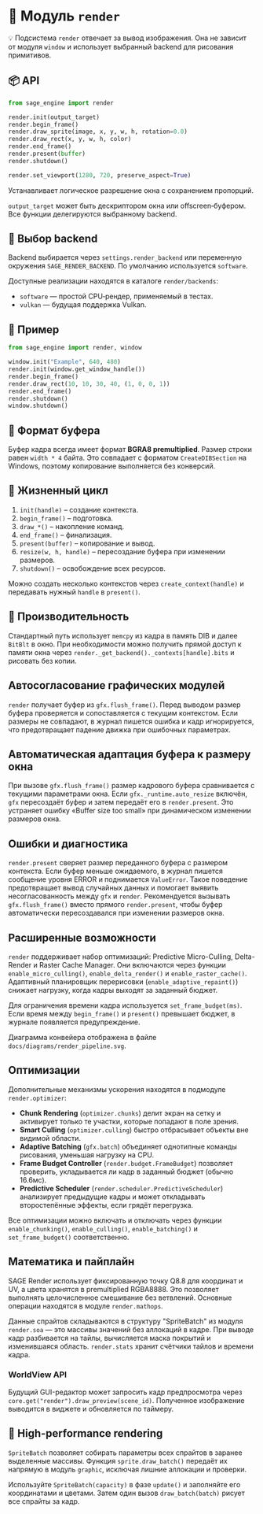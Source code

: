 # 📘 Модуль `render`

💡 Подсистема `render` отвечает за вывод изображения. Она не зависит от модуля `window` и использует выбранный backend для рисования примитивов.

## 📦 API

```python
from sage_engine import render

render.init(output_target)
render.begin_frame()
render.draw_sprite(image, x, y, w, h, rotation=0.0)
render.draw_rect(x, y, w, h, color)
render.end_frame()
render.present(buffer)
render.shutdown()
```

```python
render.set_viewport(1280, 720, preserve_aspect=True)
```
Устанавливает логическое разрешение окна с сохранением пропорций.

`output_target` может быть дескриптором окна или offscreen‑буфером. Все функции делегируются выбранному backend.

## 🔹 Выбор backend

Backend выбирается через `settings.render_backend` или переменную окружения `SAGE_RENDER_BACKEND`. По умолчанию используется `software`.

Доступные реализации находятся в каталоге `render/backends`:

- `software` — простой CPU‑рендер, применяемый в тестах.
- `vulkan` — будущая поддержка Vulkan.


## 🔹 Пример

```python
from sage_engine import render, window

window.init("Example", 640, 480)
render.init(window.get_window_handle())
render.begin_frame()
render.draw_rect(10, 10, 30, 40, (1, 0, 0, 1))
render.end_frame()
render.shutdown()
window.shutdown()
```

## 🔹 Формат буфера

Буфер кадра всегда имеет формат **BGRA8 premultiplied**. Размер строки равен `width * 4` байта. Это совпадает с форматом `CreateDIBSection` на Windows, поэтому копирование выполняется без конверсий.

## 🔹 Жизненный цикл

1. `init(handle)` – создание контекста.
2. `begin_frame()` – подготовка.
3. `draw_*()` – накопление команд.
4. `end_frame()` – финализация.
5. `present(buffer)` – копирование и вывод.
6. `resize(w, h, handle)` – пересоздание буфера при изменении размеров.
7. `shutdown()` – освобождение всех ресурсов.

Можно создать несколько контекстов через `create_context(handle)` и передавать нужный `handle` в `present()`.

## 🔹 Производительность

Стандартный путь использует `memcpy` из кадра в память DIB и далее `BitBlt` в окно. При необходимости можно получить прямой доступ к памяти окна через `render._get_backend()._contexts[handle].bits` и рисовать без копии.

## Автосогласование графических модулей

`render` получает буфер из `gfx.flush_frame()`. Перед выводом размер буфера
проверяется и сопоставляется с текущим контекстом. Если размеры не совпадают,
в журнал пишется ошибка и кадр игнорируется, что предотвращает падение
движка при ошибочных параметрах.

## Автоматическая адаптация буфера к размеру окна

При вызове `gfx.flush_frame()` размер кадрового буфера сравнивается с
текущими параметрами окна. Если `gfx._runtime.auto_resize` включён, `gfx`
пересоздаёт буфер и затем передаёт его в `render.present`. Это устраняет
ошибку «Buffer size too small» при динамическом изменении размеров окна.

## Ошибки и диагностика

`render.present` сверяет размер переданного буфера с размером контекста.
Если буфер меньше ожидаемого, в журнал пишется сообщение уровня ERROR и
поднимается `ValueError`. Такое поведение предотвращает вывод случайных
данных и помогает выявить несогласованность между `gfx` и `render`.
Рекомендуется вызывать `gfx.flush_frame()` вместо прямого `render.present`,
чтобы буфер автоматически пересоздавался при изменении размеров окна.


## Расширенные возможности

`render` поддерживает набор оптимизаций: Predictive Micro-Culling, Delta-Render и Raster Cache Manager. Они включаются через функции `enable_micro_culling()`, `enable_delta_render()` и `enable_raster_cache()`. Адаптивный планировщик перерисовки (`enable_adaptive_repaint()`) снижает нагрузку, когда кадры выходят за заданный бюджет.

Для ограничения времени кадра используется `set_frame_budget(ms)`. Если время между `begin_frame()` и `present()` превышает бюджет, в журнале появляется предупреждение.

Диаграмма конвейера отображена в файле `docs/diagrams/render_pipeline.svg`.

## Оптимизации

Дополнительные механизмы ускорения находятся в подмодуле `render.optimizer`:

- **Chunk Rendering** (`optimizer.chunks`) делит экран на сетку и активирует
  только те участки, которые попадают в поле зрения.
- **Smart Culling** (`optimizer.culling`) быстро отбрасывает объекты вне
  видимой области.
- **Adaptive Batching** (`gfx.batch`) объединяет однотипные команды рисования,
  уменьшая нагрузку на CPU.
- **Frame Budget Controller** (`render.budget.FrameBudget`) позволяет
  проверить, укладывается ли кадр в заданный бюджет (обычно 16.6мс).
- **Predictive Scheduler** (`render.scheduler.PredictiveScheduler`) анализирует
  предыдущие кадры и может откладывать второстепённые эффекты, если грядёт
  перегрузка.

Все оптимизации можно включать и отключать через функции `enable_chunking()`,
`enable_culling()`, `enable_batching()` и `set_frame_budget()` соответственно.

## Математика и пайплайн

SAGE Render использует фиксированную точку Q8.8 для координат и UV,
а цвета хранятся в premultiplied RGBA8888. Это позволяет выполнять
целочисленное смешивание без ветвлений. Основные операции находятся
в модуле `render.mathops`.

Данные спрайтов складываются в структуру "SpriteBatch" из модуля
`render.soa` — это массивы значений без аллокаций в кадре. При выводе
кадр разбивается на тайлы, вычисляется маска покрытий и изменившаяся
область. `render.stats` хранит счётчики тайлов и времени кадра.

### WorldView API

Будущий GUI-редактор может запросить кадр предпросмотра через `core.get("render").draw_preview(scene_id)`.
Полученное изображение выводится в виджете и обновляется по таймеру.

## 🚀 High-performance rendering

`SpriteBatch` позволяет собирать параметры всех спрайтов в заранее
выделенные массивы. Функция `sprite.draw_batch()` передаёт их напрямую
в модуль `graphic`, исключая лишние аллокации и проверки.

Используйте `SpriteBatch(capacity)` в фазе `update()` и заполняйте его
координатами и цветами. Затем один вызов `draw_batch(batch)` рисует все
спрайты за кадр.
